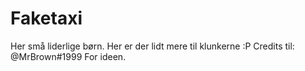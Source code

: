 # Faketaxi
Her små liderlige børn.  Her er der lidt mere til klunkerne :P Credits til: @MrBrown#1999 For ideen. 
